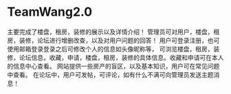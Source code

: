 # TeamWang2.0
主要完成了楼盘，租房，装修的展示以及详情介绍！
管理员可对用户，楼盘，租房，装修，论坛进行增删改查，以及对用户问题的回答！
用户可登录注册，也可使用邮箱登录登录之后可修改个人的信息如头像昵称等，
可浏览楼盘，租房，装修，论坛信息，收藏，申请，楼盘，租房，装修的具体信息。收藏和申请可在本人的信息中心查看。
网站提供一些房产的盲区，以及基本知识，用户可在常见问题中查看。
在论坛中，用户可发帖，可评论，如有什么不满可向管理员发送主题消息！
